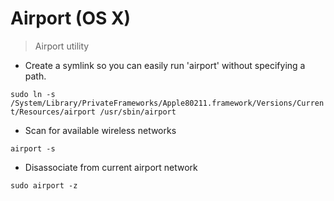 # Airport (OS X)

> Airport utility

- Create a symlink so you can easily run 'airport' without specifying a path.

`sudo ln -s /System/Library/PrivateFrameworks/Apple80211.framework/Versions/Current/Resources/airport /usr/sbin/airport`

- Scan for available wireless networks

`airport -s`

- Disassociate from current airport network

`sudo airport -z`

